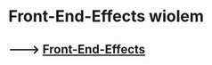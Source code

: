# Front-End-Effects wiolem
## ---> [Front-End-Effects](https://wiolem.github.io/Front-End-Effects/)
